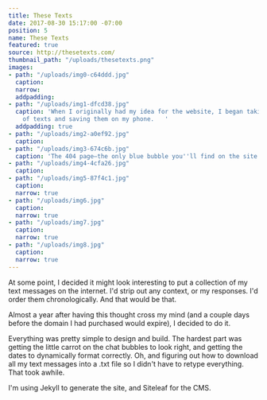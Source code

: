 ```yaml
---
title: These Texts
date: 2017-08-30 15:17:00 -07:00
position: 5
name: These Texts
featured: true
source: http://thesetexts.com/
thumbnail_path: "/uploads/thesetexts.png"
images:
- path: "/uploads/img0-c64ddd.jpg"
  caption: 
  narrow: 
  addpadding: 
- path: "/uploads/img1-dfcd38.jpg"
  caption: 'When I originally had my idea for the website, I began taking screenshots
    of texts and saving them on my phone.   '
  addpadding: true
- path: "/uploads/img2-a0ef92.jpg"
  caption: 
- path: "/uploads/img3-674c6b.jpg"
  caption: 'The 404 page—the only blue bubble you''ll find on the site. '
- path: "/uploads/img4-4cfa26.jpg"
  caption: 
- path: "/uploads/img5-87f4c1.jpg"
  caption: 
  narrow: true
- path: "/uploads/img6.jpg"
  caption: 
  narrow: true
- path: "/uploads/img7.jpg"
  caption: 
  narrow: true
- path: "/uploads/img8.jpg"
  caption: 
  narrow: true
---
```


At some point, I decided it might look interesting to put a collection of my text messages on the internet. I'd strip out any context, or my responses. I'd order them chronologically. And that would be that.

Almost a year after having this thought cross my mind (and a couple days before the domain I had purchased would expire), I decided to do it.

Everything was pretty simple to design and build. The hardest part was getting the little carrot on the chat bubbles to look right, and getting the dates to dynamically format correctly. Oh, and figuring out how to download all my text messages into a .txt file so I didn't have to retype everything. That took awhile.

I'm using Jekyll to generate the site, and Siteleaf for the CMS.
